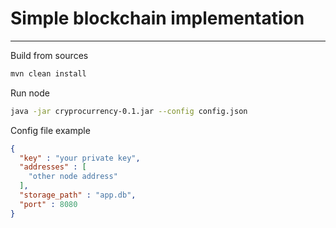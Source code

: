 # Simple blockchain implementation

---
Build from sources
```bash
mvn clean install
```

Run node
```bash
java -jar cryprocurrency-0.1.jar --config config.json
```
Config file example
```json
{
  "key" : "your private key",
  "addresses" : [
    "other node address"
  ],
  "storage_path" : "app.db",
  "port" : 8080
}
```